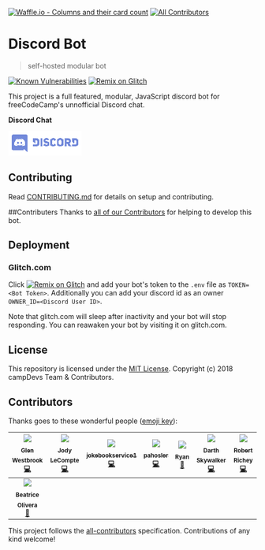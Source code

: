 [![Waffle.io - Columns and their card count](https://badge.waffle.io/campDevs/DiscordBot.png?columns=all)](https://waffle.io/campDevs/DiscordBot?utm_source=badge)
[![All Contributors](https://img.shields.io/badge/all_contributors-8-orange.svg?style=flat-square)](#contributors)
# Discord Bot

> self-hosted modular bot

[![Known Vulnerabilities](https://snyk.io/test/github/campdevs/discordbot/badge.svg?targetFile=package.json)](https://snyk.io/test/github/campdevs/discordbot?targetFile=package.json) [![Remix on Glitch](https://cdn.glitch.com/2703baf2-b643-4da7-ab91-7ee2a2d00b5b%2Fremix-button.svg)](https://glitch.com/edit/#!/import/github/https://github.com/campDevs/DiscordBot/)

This project is a full featured, modular, JavaScript discord bot for freeCodeCamp's unnofficial Discord chat. 

**Discord Chat**
 
[![Discord Chat](discord.png)](https://discordapp.com/channels/286587968179929088/430712509180149780)

## Contributing

Read [CONTRIBUTING.md](CONTRIBUTING.md) for details on setup and contributing. 

##Contributers
Thanks to [all of our Contributors](https://github.com/campDevs/DiscordBot/contributors) for helping to develop this bot.



## Deployment
### Glitch.com
Click [![Remix on Glitch](https://cdn.glitch.com/2703baf2-b643-4da7-ab91-7ee2a2d00b5b%2Fremix-button.svg)](https://glitch.com/edit/#!/import/github/https://github.com/campDevs/DiscordBot/) and add your bot's token to the `.env` file as `TOKEN=<Bot Token>`. Additionally you can add your discord id as an owner `OWNER_ID=<Discord User ID>`.

Note that glitch.com will sleep after inactivity and your bot will stop responding. You can reawaken your bot by visiting it on glitch.com.

## License

This repository is licensed under the [MIT License](https://github.com/campDevs/DiscordBot/blob/master/LICENSE). Copyright (c) 2018 campDevs Team & Contributors.

## Contributors

Thanks goes to these wonderful people ([emoji key](https://github.com/kentcdodds/all-contributors#emoji-key)):

<!-- ALL-CONTRIBUTORS-LIST:START - Do not remove or modify this section -->
<!-- prettier-ignore -->
| [<img src="https://avatars1.githubusercontent.com/u/1103591?v=4" width="100px;"/><br /><sub><b>Glen Westbrook</b></sub>](https://github.com/glynnw)<br />[💻](https://github.com/campDevs/DiscordBot/commits?author=glynnw "Code") | [<img src="https://avatars0.githubusercontent.com/u/38302762?v=4" width="100px;"/><br /><sub><b>Jody LeCompte</b></sub>](https://jodylecompte.com)<br />[💻](https://github.com/campDevs/DiscordBot/commits?author=jodylecompte "Code") | [<img src="https://avatars0.githubusercontent.com/u/18113170?v=4" width="100px;"/><br /><sub><b>jokebookservice1</b></sub>](https://scratch.mit.edu/users/jokebookservice1/)<br />[💻](https://github.com/campDevs/DiscordBot/commits?author=joker314 "Code") | [<img src="https://avatars1.githubusercontent.com/u/11909710?v=4" width="100px;"/><br /><sub><b>pahosler</b></sub>](https://github.com/pahosler)<br />[💻](https://github.com/campDevs/DiscordBot/commits?author=pahosler "Code") | [<img src="https://avatars3.githubusercontent.com/u/12162628?v=4" width="100px;"/><br /><sub><b>Ryan</b></sub>](http://azbo400.github.io)<br />[📖](https://github.com/campDevs/DiscordBot/commits?author=Azbo400 "Documentation") | [<img src="https://avatars3.githubusercontent.com/u/5561498?v=4" width="100px;"/><br /><sub><b>Darth Skywalker</b></sub>](https://github.com/adityaparab)<br />[💻](https://github.com/campDevs/DiscordBot/commits?author=adityaparab "Code") | [<img src="https://avatars1.githubusercontent.com/u/37130288?v=4" width="100px;"/><br /><sub><b>Robert Richey</b></sub>](https://github.com/rricheydev)<br />[💻](https://github.com/campDevs/DiscordBot/commits?author=rricheydev "Code") |
| :---: | :---: | :---: | :---: | :---: | :---: | :---: |
| [<img src="https://avatars2.githubusercontent.com/u/31216493?v=4" width="100px;"/><br /><sub><b>Beatrice Olivera</b></sub>](https://github.com/beatriceo)<br />[📖](https://github.com/campDevs/DiscordBot/commits?author=beatriceo "Documentation") |
<!-- ALL-CONTRIBUTORS-LIST:END -->

This project follows the [all-contributors](https://github.com/kentcdodds/all-contributors) specification. Contributions of any kind welcome!